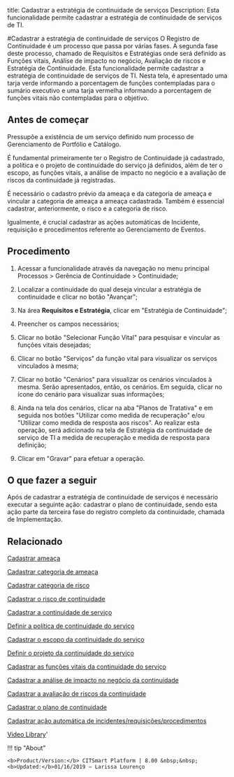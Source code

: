 title: Cadastrar a estratégia de continuidade de serviços
Description: Esta funcionalidade permite cadastrar a estratégia de continuidade de serviços de TI.
 
#Cadastrar a estratégia de continuidade de serviços
O Registro de Continuidade é um processo que passa por várias fases. A segunda fase deste processo, chamado de Requisitos e Estratégias onde será definido as Funções vitais, Análise de impacto no negócio, Avaliação de riscos e Estratégia de Continuidade. Esta funcionalidade permite cadastrar a estratégia de continuidade de serviços de TI.
Nesta tela, é apresentado uma tarja verde informando a porcentagem de funções contempladas para o sumário executivo e uma tarja vermelha informando a porcentagem de funções vitais não contempladas para o objetivo.

Antes de começar
----------------

Pressupõe a existência de um serviço definido num processo de Gerenciamento de
Portfólio e Catálogo.

É fundamental primeiramente ter o Registro de Continuidade já cadastrado, a
política e o projeto de continuidade do serviço já definidos, além de ter o
escopo, as funções vitais, a análise de impacto no negócio e a avaliação de
riscos da continuidade já registradas.

É necessário o cadastro prévio da ameaça e da categoria de ameaça e vincular a
categoria de ameaça a ameaça cadastrada. Também é essencial cadastrar,
anteriormente, o risco e a categoria de risco.

Igualmente, é crucial cadastrar as ações automáticas de Incidente, requisição e
procedimentos referente ao Gerenciamento de Eventos.

Procedimento
------------

1.  Acessar a funcionalidade através da navegação no menu principal Processos \>
    Gerência de Continuidade \> Continuidade;

2.  Localizar a continuidade do qual deseja vincular a estratégia de
    continuidade e clicar no botão "Avançar";

3.  Na área **Requisitos e Estratégia**, clicar em "Estratégia de Continuidade";

4.  Preencher os campos necessários;

5.  Clicar no botão "Selecionar Função Vital" para pesquisar e vincular as
    funções vitais desejadas;

6.  Clicar no botão "Serviços" da função vital para visualizar os serviços
    vinculados à mesma;

7.  Clicar no botão "Cenários" para visualizar os cenários vinculados à mesma.
    Serão apresentados, então, os cenários. Em seguida, clicar no ícone do
    cenário para visualizar suas informações;

8.  Ainda na tela dos cenários, clicar na aba "Planos de Tratativa" e em seguida
    nos botões "Utilizar como medida de recuperação" e/ou "Utilizar como medida
    de resposta aos riscos". Ao realizar esta operação, será adicionado na tela
    de Estratégia da continuidade de serviço de TI a medida de recuperação e
    medida de resposta para definição;

9.  Clicar em "Gravar" para efetuar a operação.

O que fazer a seguir
--------------------

Após de cadastrar a estratégia de continuidade de serviços é necessário executar
a seguinte ação: cadastrar o plano de continuidade, sendo esta ação parte da
terceira fase do registro completo da continuidade, chamada de Implementação.

Relacionado
------------

[Cadastrar ameaça](/pt-br/citsmart-platform-8/processes/continuity/use/register-threat.html)

[Cadastrar categoria de ameaça](/pt-br/citsmart-platform-8/processes/continuity/use/threat-category.html)

[Cadastrar categoria de risco](/pt-br/citsmart-platform-8/processes/continuity/use/risk-category.html)

[Cadastrar o risco de continuidade](/pt-br/citsmart-platform-8/processes/continuity/use/register-continuity-risk.html)

[Cadastrar a continuidade de serviço](/pt-br/citsmart-platform-8/processes/continuity/use/register-service-continuity.html)

[Definir a política de continuidade do serviço](/pt-br/citsmart-platform-8/processes/continuity/use/continuity-policy.html)

[Cadastrar o escopo da continuidade do serviço](/pt-br/citsmart-platform-8/processes/continuity/use/service-continuity-scope.html)

[Definir o projeto da continuidade do serviço](/pt-br/citsmart-platform-8/processes/continuity/use/service-continuity-project.html)

[Cadastrar as funções vitais da continuidade do serviço](/pt-br/citsmart-platform-8/processes/continuity/use/continuity-vital-functions.html)

[Cadastrar a análise de impacto no negócio da continuidade](/pt-br/citsmart-platform-8/processes/continuity/use/impact-analysis-continuity-business.html)

[Cadastrar a avaliação de riscos da continuidade](/pt-br/citsmart-platform-8/processes/continuity/use/continuity-risk-evaluation.html)

[Cadastrar o plano de continuidade](/pt-br/citsmart-platform-8/processes/continuity/use/continuity-plan.html)

[Cadastrar ação automática de incidentes/requisições/procedimentos](/pt-br/citsmart-platform-8/additional-features/automation-of-operation/configuration/register-automatic-actions-incident-request-procedure.html)

<i class='fa fa-youtube-play  fa-2x' style='color:#97ce17;vertical-align: middle;'> </i> [Video Library](https://www.youtube.com/playlist?list=PLB5qK2uzf2RPHLLyCQ9CqOeIt08azAa6k)'

!!! tip "About"

    <b>Product/Version:</b> CITSmart Platform | 8.00 &nbsp;&nbsp;
    <b>Updated:</b>01/16/2019 – Larissa Lourenço


